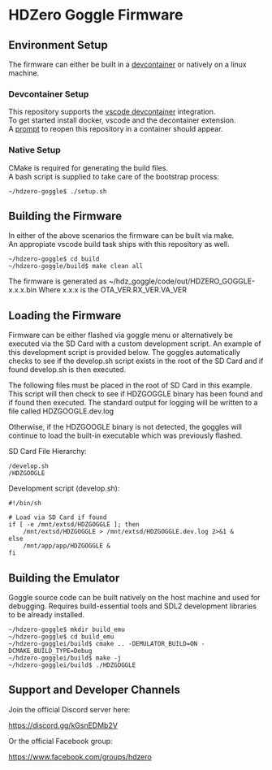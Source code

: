 # HDZero Goggle Firmware

## Environment Setup

The firmware can either be built in a [devcontainer](https://containers.dev/) or natively on a linux machine.

### Devcontainer Setup

This repository supports the [vscode devcontainer](https://code.visualstudio.com/docs/devcontainers/containers) integration.  
To get started install docker, vscode and the decontainer extension.  
A [prompt](https://code.visualstudio.com/docs/devcontainers/create-dev-container#_add-configuration-files-to-a-repository) to reopen this repository in a container should appear.

### Native Setup

CMake is required for generating the build files.  
A bash script is supplied to take care of the bootstrap process:

```
~/hdzero-goggle$ ./setup.sh
```

## Building the Firmware

In either of the above scenarios the firmware can be built via make.  
An appropiate vscode build task ships with this repository as well.

```
~/hdzero-goggle$ cd build
~/hdzero-goggle/build$ make clean all
```

The firmware is generated as ~/hdz_goggle/code/out/HDZERO_GOGGLE-x.x.x.bin
Where x.x.x is the OTA_VER.RX_VER.VA_VER

## Loading the Firmware

Firmware can be either flashed via goggle menu or alternatively be executed via the SD Card with a custom development script.  An example of this development script is provided below.  The goggles automatically checks to see if the develop.sh script exists in the root of the SD Card and if found develop.sh is then executed.

The following files must be placed in the root of SD Card in this example. This script will then check to see if HDZGOGGLE binary has been found and if found then executed. The standard output for logging will be written to a file called HDZGOOGLE.dev.log

Otherwise, if the HDZGOOGLE binary is not detected, the goggles will continue to load the built-in executable which was previously flashed.

SD Card File Hierarchy:

```
/develop.sh
/HDZGOOGLE
```

Development script (develop.sh):

```
#!/bin/sh

# Load via SD Card if found
if [ -e /mnt/extsd/HDZGOGGLE ]; then
	/mnt/extsd/HDZGOGGLE > /mnt/extsd/HDZGOGGLE.dev.log 2>&1 &
else
	/mnt/app/app/HDZGOGGLE &
fi
```

## Building the Emulator

Goggle source code can be built natively on the host machine and used for debugging.
Requires build-essential tools and SDL2 development libraries to be already installed.

```
~/hdzero-goggle$ mkdir build_emu
~/hdzero-goggle$ cd build_emu
~/hdzero-gogglei/build$ cmake .. -DEMULATOR_BUILD=ON -DCMAKE_BUILD_TYPE=Debug
~/hdzero-gogglei/build$ make -j
~/hdzero-gogglei/build$ ./HDZGOGGLE
```

## Support and Developer Channels

Join the official Discord server here:

https://discord.gg/kGsnEDMb2V


Or the official Facebook group:

https://www.facebook.com/groups/hdzero
